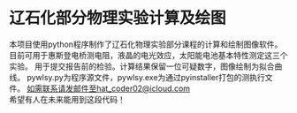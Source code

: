 # 辽石化部分物理实验计算及绘图
本项目使用python程序制作了辽石化物理实验部分课程的计算和绘制图像软件。
目前可用于惠斯登电桥测电阻，液晶的电光效应，太阳能电池基本特性测定这三个实验。
用于提交报告前的检验。计算结果保留一位可疑数字，图像绘制为拟合曲线。
pywlsy.py为程序源文件，pywlsy.exe为通过pyinstaller打包的测执行文件。
如需联系请发邮件至hat_coder02@icloud.com  
希望有人在未来能用到这段代码！
